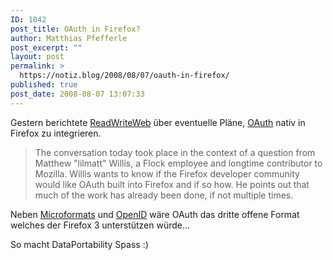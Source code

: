 ```yaml
---
ID: 1042
post_title: OAuth in Firefox?
author: Matthias Pfefferle
post_excerpt: ""
layout: post
permalink: >
  https://notiz.blog/2008/08/07/oauth-in-firefox/
published: true
post_date: 2008-08-07 13:07:33
---
```

<!-- wp:paragraph -->
<p>Gestern berichtete <a href="http://www.readwriteweb.com/archives/mashups_firefox_may_go_oauth.php">ReadWriteWeb</a> über eventuelle Pläne, <a href="http://oauth.net">OAuth</a> nativ in Firefox zu integrieren.</p>
<!-- /wp:paragraph -->

<!-- wp:quote -->
<blockquote class="wp-block-quote">
	<p>The conversation today took place in the context of a question from Matthew "lilmatt" Willis, a Flock employee and longtime contributor to Mozilla. Willis wants to know if the Firefox developer community would like OAuth built into Firefox and if so how. He points out that much of the work has already been done, if not multiple times.</p>
</blockquote>
<!-- /wp:quote -->

<!-- wp:paragraph -->
<p>Neben <a href="https://notiz.blog/2008/05/21/wo-sind-die-microformats-im-firefox-3/">Microformats</a> und <a href="https://notiz.blog/2008/08/07/identity-in-the-browser-an-openid-firefox-extension/">OpenID</a> wäre OAuth das dritte offene Format welches der Firefox 3 unterstützen würde...</p>
<!-- /wp:paragraph -->

<!-- wp:paragraph -->
<p>So macht DataPortability Spass :)</p>
<!-- /wp:paragraph -->